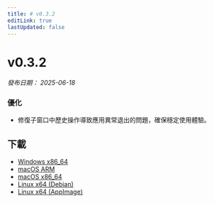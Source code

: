 ```yaml
---
title: # v0.3.2
editLink: true
lastUpdated: false
---
```


# v0.3.2 

_發布日期： 2025-06-18_

### 優化

- 修復子窗口中歷史操作導致應用異常退出的問題，確保穩定使用體驗。

## 下載

- [Windows x86_64](https://assets.lbkrs.com/github/release/longbridge-desktop/stable/longbridge-v0.3.2-windows-x86_64.exe)
- [macOS ARM](https://assets.lbkrs.com/github/release/longbridge-desktop/stable/longbridge-v0.3.2-macos-aarch64.dmg)
- [macOS x86_64](https://assets.lbkrs.com/github/release/longbridge-desktop/stable/longbridge-v0.3.2-macos-x86_64.dmg)
- [Linux x64 (Debian)](https://assets.lbkrs.com/github/release/longbridge-desktop/stable/longbridge-v0.3.2-linux-x86_64.deb)
- [Linux x64 (AppImage)](https://assets.lbkrs.com/github/release/longbridge-desktop/stable/longbridge-v0.3.2-linux-x86_64.AppImage)